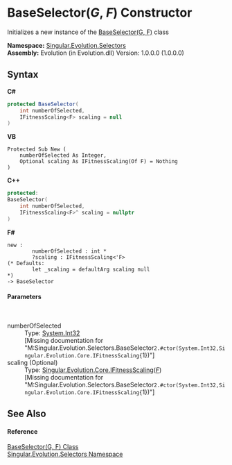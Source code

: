 # BaseSelector(*G*, *F*) Constructor 
 

Initializes a new instance of the <a href="b07f8aa3-7d64-f29a-64c9-092c29e89b7e">BaseSelector(G, F)</a> class

**Namespace:**&nbsp;<a href="8320b82a-6d2b-3b02-4fba-371d18ff3e24">Singular.Evolution.Selectors</a><br />**Assembly:**&nbsp;Evolution (in Evolution.dll) Version: 1.0.0.0 (1.0.0.0)

## Syntax

**C#**<br />
``` C#
protected BaseSelector(
	int numberOfSelected,
	IFitnessScaling<F> scaling = null
)
```

**VB**<br />
``` VB
Protected Sub New ( 
	numberOfSelected As Integer,
	Optional scaling As IFitnessScaling(Of F) = Nothing
)
```

**C++**<br />
``` C++
protected:
BaseSelector(
	int numberOfSelected, 
	IFitnessScaling<F>^ scaling = nullptr
)
```

**F#**<br />
``` F#
new : 
        numberOfSelected : int * 
        ?scaling : IFitnessScaling<'F> 
(* Defaults:
        let _scaling = defaultArg scaling null
*)
-> BaseSelector
```


#### Parameters
&nbsp;<dl><dt>numberOfSelected</dt><dd>Type: <a href="http://msdn2.microsoft.com/en-us/library/td2s409d" target="_blank">System.Int32</a><br />\[Missing <param name="numberOfSelected"/> documentation for "M:Singular.Evolution.Selectors.BaseSelector`2.#ctor(System.Int32,Singular.Evolution.Core.IFitnessScaling{`1})"\]</dd><dt>scaling (Optional)</dt><dd>Type: <a href="5174d5b1-6eb3-0998-b206-97aea6d60924">Singular.Evolution.Core.IFitnessScaling</a>(<a href="b07f8aa3-7d64-f29a-64c9-092c29e89b7e">*F*</a>)<br />\[Missing <param name="scaling"/> documentation for "M:Singular.Evolution.Selectors.BaseSelector`2.#ctor(System.Int32,Singular.Evolution.Core.IFitnessScaling{`1})"\]</dd></dl>

## See Also


#### Reference
<a href="b07f8aa3-7d64-f29a-64c9-092c29e89b7e">BaseSelector(G, F) Class</a><br /><a href="8320b82a-6d2b-3b02-4fba-371d18ff3e24">Singular.Evolution.Selectors Namespace</a><br />